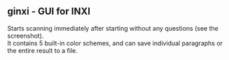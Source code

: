 ginxi - GUI for INXI
---
Starts scanning immediately after starting without any questions (see the screenshot).  
It contains 5 built-in color schemes, and can save individual paragraphs or the entire result to a file.
